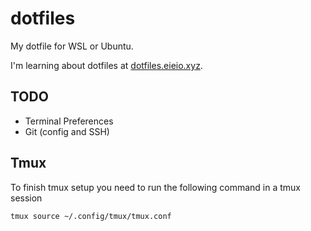 # dotfiles
My dotfile for WSL or Ubuntu.

I'm learning about dotfiles at [dotfiles.eieio.xyz](http://dotfiles.eieio.xyz).


## TODO
- Terminal Preferences
- Git (config and SSH)

## Tmux
To finish tmux setup you need to run the following command in a tmux session
```bash
tmux source ~/.config/tmux/tmux.conf
```
